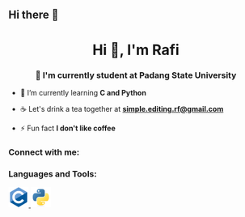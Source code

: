 ## Hi there 👋

<h1 align="center">Hi 👋, I'm Rafi</h1>
<h3 align="center">🏫 I'm currently student at Padang State University</h3>

- 🌱 I’m currently learning **C and Python**

- ☕ Let's drink a tea together at **simple.editing.rf@gmail.com**

- ⚡ Fun fact **I don't like coffee**

<h3 align="left">Connect with me:</h3>
<p align="left">
</p>

<h3 align="left">Languages and Tools:</h3>
<p align="left"> <a href="https://www.cprogramming.com/" target="_blank" rel="noreferrer"> <img src="https://raw.githubusercontent.com/devicons/devicon/master/icons/c/c-original.svg" alt="c" width="40" height="40"/> </a> <a href="https://www.python.org" target="_blank" rel="noreferrer"> <img src="https://raw.githubusercontent.com/devicons/devicon/master/icons/python/python-original.svg" alt="python" width="40" height="40"/> </a> </p>

